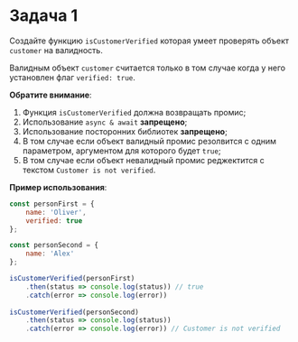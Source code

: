 # Задача 1

Создайте функцию `isCustomerVerified` которая умеет проверять объект `customer` на валидность.

Валидным объект `customer` считается только в том случае когда у него установлен флаг `verified: true`.

**Обратите внимание**:

1. Функция `isCustomerVerified` должна возвращать промис;
2. Использование `async & await` **запрещено**;
3. Использование посторонних библиотек **запрещено**;
4. В том случае если объект валидный промис резолвится с одним параметром, аргументом для которого будет `true`;
5. В том случае если объект невалидный промис реджектится с текстом `Customer is not verified`.

**Пример использования**:

```javascript
const personFirst = {
    name: 'Oliver',
    verified: true
};

const personSecond = {
    name: 'Alex'
};

isCustomerVerified(personFirst)
    .then(status => console.log(status)) // true
    .catch(error => console.log(error))
    
isCustomerVerified(personSecond)
    .then(status => console.log(status))
    .catch(error => console.log(error)) // Customer is not verified
```
